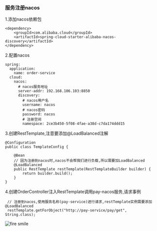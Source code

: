 ### 服务注册nacos
1.添加nacos依赖包  
```
<dependency>
    <groupId>com.alibaba.cloud</groupId>  
    <artifactId>spring-cloud-starter-alibaba-nacos-discovery</artifactId>  
</dependency>
```
2.配置nacos
```
spring:
  application:
    name: order-service
  cloud:
    nacos:
      # nacos服务地址
      server-addr: 192.168.106.103:8850
      discovery:
        # nacos用户名
        username: nacos
        # nacos密码
        password: nacos
        # 注册空间
        namespace: 2ce3b450-5f08-4fae-a38d-c7da174ddd15
```
3.创建RestTemplate,注意要添加@LoadBalanced注解
```
@Configuration
public class TemplateConfig {

    @Bean
    // 因为注册到nacos时,nacos不会帮我们进行负载,所以需要加LoadBalanced
    @LoadBalanced
    public RestTemplate restTemplate(RestTemplateBuilder builder) {
        return builder.build();
    }
}
```
4.创建OrderController注入RestTemplate调用pay-nacos服务,请求事例
```
 // 注册到nacos,使用服务名称(pay-service)进行请求,restTemplate实例需要添加@LoadBalanced
 restTemplate.getForObject("http://pay-service/pay/get", String.class);
```
![fire smile](../fire_smile.gif)

